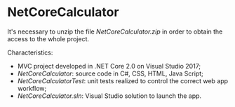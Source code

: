 # NetCoreCalculator
It's necessary to unzip the file *NetCoreCalculator.zip* in order to obtain the access to the whole project.

Characteristics:
* MVC project developed in .NET Core 2.0 on Visual Studio 2017;
* *NetCoreCalculator*: source code in C#, CSS, HTML, Java Script;
* *NetCoreCalculatorTest*: unit tests realized to control the correct web app workflow;
* *NetCoreCalculator.sln*: Visual Studio solution to launch the app.
